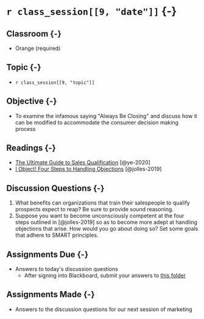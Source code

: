 # `r class_session[[9, "date"]]` {-}

## Classroom {-}

- Orange (required)

## Topic {-}

- `r class_session[[9, "topic"]]`

## Objective {-}

- To examine the infamous saying "Always Be Closing" and discuss how it can be
modified to accommodate the consumer decision making process  

## Readings {-}

- [The Ultimate Guide to Sales Qualification][ye-2020] [@ye-2020]  
- [I Object! Four Steps to Handling Objections][jolles-2019] [@jolles-2019]  

## Discussion Questions {-}

1. What benefits can organizations that train their salespeople to qualify
prospects expect to reap? Be sure to provide sound reasoning.  
2. Suppose you want to become unconsciously competent at the four steps outlined
in [@jolles-2019] so as to become more adept at handling objections that arise.
How would you go about doing so? Set some goals that adhere to SMART principles.

## Assignments Due {-}

- Answers to today's discussion questions
    - After signing into Blackboard, submit your answers to [this
    folder][discussion-questions-submission]

## Assignments Made {-}

- Answers to the discussion questions for our next session of marketing

[discussion-questions-submission]: https://blackboard.comm.virginia.edu/webapps/assignment/uploadAssignment?course_id=_3248_1&content_id=_171761_1
[jolles-2019]: https://www.amanet.org/articles/i-object-four-steps-to-handling-objections/
[ye-2020]: https://blog.hubspot.com/sales/ultimate-guide-to-sales-qualification